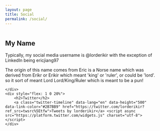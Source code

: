 ```yaml
---
layout: page
title: Social
permalink: /social/
---
```


<div>

<div style="display: flex; flex-wrap: wrap">
    <div style="flex: 1 0 60%; margin-right: 10px">
        <h2>My Name</h2>
Typically, my social media username is @lorderikir with the exception of LinkedIn being ericjiang97

The origin of this name comes from Eric is a Norse name which was 
derived from Eríkr or Erikir which meant 'king' or 'ruler', or could be 'lord'. so it sort of meant Lord Lord/King/Ruler which is meant to be a pun!

    </div>
    <div style="flex: 1 0 20%">
        <h2>Twitter</h2>
        <a class="twitter-timeline" data-lang="en" data-height="500" data-link-color="#2B7BB9" href="https://twitter.com/lorderikir?ref_src=twsrc%5Etfw">Tweets by lorderikir</a> <script async src="https://platform.twitter.com/widgets.js" charset="utf-8"></script>
    </div>
</div>
</div>